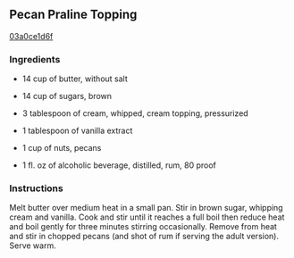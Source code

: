 ## Pecan Praline Topping

[03a0ce1d6f](http://www.food.com/recipe/pecan-praline-topping-304097)

### Ingredients

 - 14 cup of butter, without salt

 - 14 cup of sugars, brown

 - 3 tablespoon of cream, whipped, cream topping, pressurized

 - 1 tablespoon of vanilla extract

 - 1 cup of nuts, pecans

 - 1 fl. oz of alcoholic beverage, distilled, rum, 80 proof

### Instructions

Melt butter over medium heat in a small pan. Stir in brown sugar, whipping cream and vanilla. Cook and stir until it reaches a full boil then reduce heat and boil gently for three minutes stirring occasionally. Remove from heat and stir in chopped pecans (and shot of rum if serving the adult version). Serve warm.